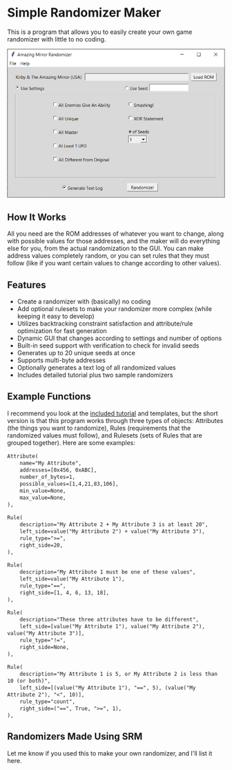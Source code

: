 # Simple Randomizer Maker
This is a program that allows you to easily create your own game randomizer with little to no coding.

![](https://github.com/GateGuy/SimpleRandomizerMaker/blob/master/Screenshot.png?raw=true)

## How It Works
All you need are the ROM addresses of whatever you want to change, along with possible values for those addresses, and the maker will do everything else for you, from the actual randomization to the GUI. You can make address values completely random, or you can set rules that they must follow (like if you want certain values to change according to other values).

## Features
- Create a randomizer with (basically) no coding
- Add optional rulesets to make your randomizer more complex (while keeping it easy to develop)
- Utilizes backtracking constraint satisfaction and attribute/rule optimization for fast generation
- Dynamic GUI that changes according to settings and number of options
- Built-in seed support with verification to check for invalid seeds
- Generates up to 20 unique seeds at once
- Supports multi-byte addresses
- Optionally generates a text log of all randomized values
- Includes detailed tutorial plus two sample randomizers

## Example Functions
I recommend you look at the [included tutorial](https://github.com/GateGuy/SimpleRandomizerMaker/blob/master/Readme%20(Tutorial).md) and templates, but the short version is that this program works through three types of objects: Attributes (the things you want to randomize), Rules (requirements that the randomized values must follow), and Rulesets (sets of Rules that are grouped together). Here are some examples:
```
Attribute(
	name="My Attribute",
	addresses=[0x456, 0xABC],
	number_of_bytes=1,
	possible_values=[1,4,21,83,106],
	min_value=None,
	max_value=None,
),
```
```
Rule(
	description="My Attribute 2 + My Attribute 3 is at least 20",
	left_side=value("My Attribute 2") + value("My Attribute 3"),
	rule_type=">=",
	right_side=20,
),
```
```
Rule(
	description="My Attribute 1 must be one of these values",
	left_side=value("My Attribute 1"),
	rule_type="==",
	right_side=[1, 4, 6, 13, 18],
),
```
```
Rule(
	description="These three attributes have to be different",
	left_side=[value("My Attribute 1"), value("My Attribute 2"), value("My Attribute 3")],
	rule_type="!=",
	right_side=None,
),
```
```
Rule(
	description="My Attribute 1 is 5, or My Attribute 2 is less than 10 (or both)",
	left_side=[(value("My Attribute 1"), "==", 5), (value("My Attribute 2"), "<", 10)],
	rule_type="count",
	right_side=("==", True, ">=", 1),
),
```

## Randomizers Made Using SRM
Let me know if you used this to make your own randomizer, and I'll list it here.
